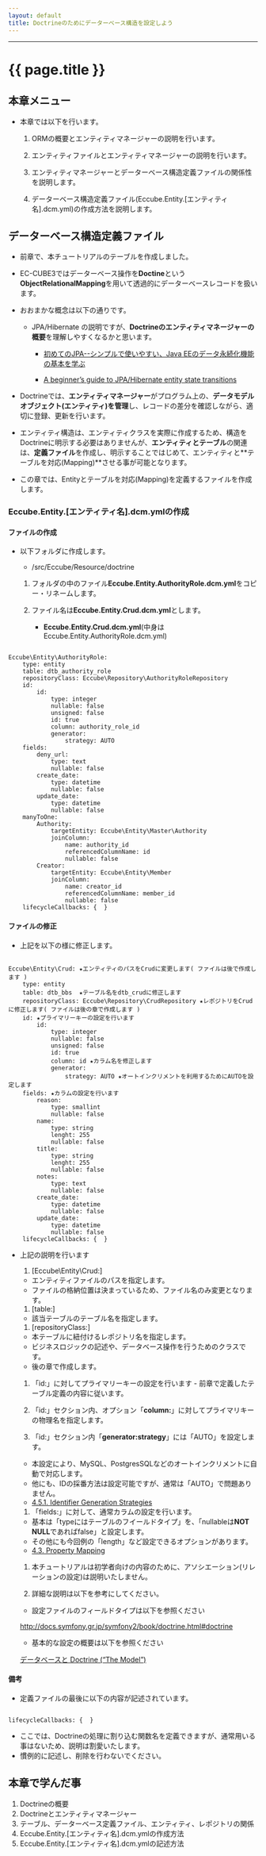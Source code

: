 ```yaml
---
layout: default
title: Doctrineのためにデーターベース構造を設定しよう
---
```


---

# {{ page.title }}

## 本章メニュー

- 本章では以下を行います。

    1. ORMの概要とエンティティマネージャーの説明を行います。

    1. エンティティファイルとエンティティマネージャーの説明を行います。

    1. エンティティマネージャーとデーターベース構造定義ファイルの関係性を説明します。

    1. データーベース構造定義ファイル(Eccube.Entity.[エンティティ名].dcm.yml)の作成方法を説明します。


## データーベース構造定義ファイル

- 前章で、本チュートリアルのテーブルを作成しました。

- EC-CUBE3ではデーターベース操作を**Doctine**という**ObjectRelationalMapping**を用いて透過的にデーターベースレコードを扱います。

- おおまかな概念は以下の通りです。

    - JPA/Hibernate の説明ですが、**Doctrineのエンティティマネージャーの概要**を理解しやすくなるかと思います。

        - <a href="http://builder.japan.zdnet.com/sp_oracle/weblogic/35067018/" target="_blank">初めてのJPA--シンプルで使いやすい、Java EEのデータ永続化機能の基本を学ぶ</a>


        - <a href="https://vladmihalcea.com/2014/07/30/a-beginners-guide-to-jpahibernate-entity-state-transitions/">A beginner’s guide to JPA/Hibernate entity state transitions</a>

- Doctrineでは、**エンティティマネージャー**がプログラム上の、**データモデルオブジェクト(エンティティ)を管理**し、レコードの差分を確認しながら、適切に登録、更新を行います。

- エンティティ構造は、エンティティクラスを実際に作成するため、構造をDoctrineに明示する必要はありませんが、**エンティティとテーブル**の関連は、**定義ファイル**を作成し、明示することではじめて、エンティティと**テーブルを対応(Mapping)**させる事が可能となります。

- この章では、Entityとテーブルを対応(Mapping)を定義するファイルを作成します。

### Eccube.Entity.[エンティティ名].dcm.ymlの作成

#### ファイルの作成

- 以下フォルダに作成します。

    - /src/Eccube/Resource/doctrine

    1. フォルダの中のファイル**Eccube.Entity.AuthorityRole.dcm.yml**をコピー・リネームします。

    2. ファイル名は**Eccube.Entity.Crud.dcm.yml**とします。
        - **Eccube.Entity.Crud.dcm.yml**(中身はEccube.Entity.AuthorityRole.dcm.yml)

```

Eccube\Entity\AuthorityRole:
    type: entity
    table: dtb_authority_role
    repositoryClass: Eccube\Repository\AuthorityRoleRepository
    id:
        id:
            type: integer
            nullable: false
            unsigned: false
            id: true
            column: authority_role_id
            generator:
                strategy: AUTO
    fields:
        deny_url:
            type: text
            nullable: false
        create_date:
            type: datetime
            nullable: false
        update_date:
            type: datetime
            nullable: false
    manyToOne:
        Authority:
            targetEntity: Eccube\Entity\Master\Authority
            joinColumn:
                name: authority_id
                referencedColumnName: id
                nullable: false
        Creator:
            targetEntity: Eccube\Entity\Member
            joinColumn:
                name: creator_id
                referencedColumnName: member_id
                nullable: false
    lifecycleCallbacks: {  }

```

#### ファイルの修正

- 上記を以下の様に修正します。

```

Eccube\Entity\Crud: ★エンティティのパスをCrudに変更します( ファイルは後で作成します )
    type: entity
    table: dtb_bbs  ★テーブル名をdtb_crudに修正します
    repositoryClass: Eccube\Repository\CrudRepository ★レポジトリをCrudに修正します( ファイルは後の章で作成します )
    id: ★プライマリーキーの設定を行います
        id:
            type: integer
            nullable: false
            unsigned: false
            id: true
            column: id ★カラム名を修正します
            generator:
                strategy: AUTO ★オートインクリメントを利用するためにAUTOを設定します
    fields: ★カラムの設定を行います
        reason:
            type: smallint
            nullable: false
        name:
            type: string
            lenght: 255
            nullable: false
        title:
            type: string
            lenght: 255
            nullable: false
        notes:
            type: text
            nullable: false
        create_date:
            type: datetime
            nullable: false
        update_date:
            type: datetime
            nullable: false
    lifecycleCallbacks: {  }

```
- 上記の説明を行います

    1. [Eccube\Entity\Crud:]
    - エンティティファイルのパスを指定します。
    - ファイルの格納位置は決まっているため、ファイル名のみ変更となります。

    1. [table:]
    - 該当テーブルのテーブル名を指定します。

    1. [repositoryClass:]
     - 本テーブルに紐付けるレポジトリ名を指定します。
     - ビジネスロジックの記述や、データベース操作を行うためのクラスです。
     - 後の章で作成します。

    1. 「id:」に対してプライマリーキーの設定を行います
      - 前章で定義したテーブル定義の内容に従います。

    1. 「id:」セクション内、オプション「**column:**」に対してプライマリキーの物理名を指定します。

    1. 「id:」セクション内「**generator:strategy**」には「AUTO」を設定します。
    - 本設定により、MySQL、PostgresSQLなどのオートインクリメントに自動で対応します。
    - 他にも、IDの採番方法は設定可能ですが、通常は「AUTO」で問題ありません。
    - <a href="http://docs.doctrine-project.org/projects/doctrine-orm/en/latest/reference/basic-mapping.html#identifier-generation-strategies" target="_blank">4.5.1. Identifier Generation Strategies</a>

    1. 「fields:」に対して、通常カラムの設定を行います。
    - 基本は「typeにはテーブルのフイールドタイプ」を、「nullableは**NOT NULL**であればfalse」と設定します。
    - その他にも今回例の「length」など設定できるオプションがあります。
    - <a href="http://docs.doctrine-project.org/projects/doctrine-orm/en/latest/reference/basic-mapping.html#property-mapping" target="_blank">4.3. Property Mapping</a>

    1. 本チュートリアルは初学者向けの内容のために、アソシエーション(リレーションの設定)は説明いたしません。

    1. 詳細な説明は以下を参考にしてください。
    - 設定ファイルのフィールドタイプは以下を参照ください

    <a href="http://docs.symfony.gr.jp/symfony2/book/doctrine.html#doctrine" target="_blank">http://docs.symfony.gr.jp/symfony2/book/doctrine.html#doctrine</a>


    - 基本的な設定の概要は以下を参照ください

    <a href="http://docs.symfony.gr.jp/symfony2/book/doctrine.html#doctrine-the-model" target="_blank">データベースと Doctrine (“The Model”)</a>

#### 備考

- 定義ファイルの最後に以下の内容が記述されています。

```

lifecycleCallbacks: {  }

```

- ここでは、Doctrineの処理に割り込む関数名を定義できますが、通常用いる事はないため、説明は割愛いたします。
- 慣例的に記述し、削除を行わないでください。


## 本章で学んだ事

1. Doctrineの概要
1. Doctrineとエンティティマネージャー
1. テーブル、データーベース定義ファイル、エンティティ、レポジトリの関係
1. Eccube.Entity.[エンティティ名].dcm.ymlの作成方法
1. Eccube.Entity.[エンティティ名].dcm.ymlの記述方法
